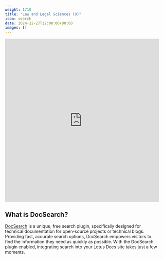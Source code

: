 ```yaml
---
weight: 1710
title: "Law and Legal Sciences (0)"
icon: search
date: 2024-12-27T12:00:00+00:00
images: []
---
```


<iframe class="airtable-embed" src="https://airtable.com/embed/apphuzULoFFLhgjds/shrO3SZwZoVU3wqwK?layout=card" frameborder="0" onmousewheel="" width="100%" height="533" style="background: transparent; border: 1px solid #ccc;"></iframe>

## What is DocSearch?

[DocSearch](https://docsearch.algolia.com/) is a unique, free search plugin, specifically designed for technical documentation for open-source projects or technical blogs. Providing fast, accurate search options, DocSearch empowers visitors to find the information they need as quickly as possible. With the DocSearch plugin enabled, integrating search into your Lotus Docs site takes just a few moments.